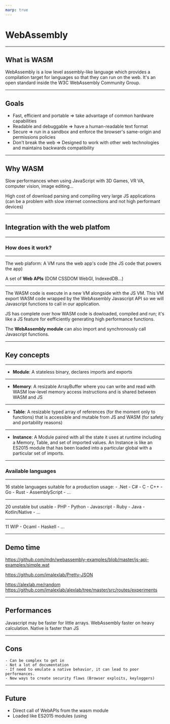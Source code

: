```yaml
---
marp: true
---
```

<!-- theme: uncover -->
<!-- size: a4 -->

# WebAssembly
---
## What is WASM

WebAssembly is a low level assembly-like language which provides a compilation target for languages so that they can run on the web.
It's an open standard inside the W3C WebAssembly Community Group.

---

## Goals
- Fast, efficient and portable => take advantage of common hardware capabilities
- Readable and debuggable => have a human-readable text format
- Secure => run in a sandbox and enforce the browser's same-origin and permissions  policies
- Don't break the web => Designed to work with other web technologies and maintains backwards compatibility

---

## Why WASM

Slow performances when using JavaScript with 3D Games, VR VA, computer vision, image editing...

High cost of download parsing and compiling very large JS applications (can be a problem with slow internet connections and not high performant devices)

---

## Integration with the web platfom

---

### How does it work?

---

The web plaform:
A VM runs the web app's code (the JS code that powers the app)

A set of __Web APIs__ (DOM CSSDOM WebGl, IndexedDB...)

---

The WASM code is execute in a new VM alongside with the JS VM. This VM export WASM code wrapped by the WebAssembly Javascript API so we will Javascript functions to call in our application.

JS has complete over how WASM code is dowloaded, compiled and run; it's like a JS feature for eefficiently generating high performance functions.

The **WebAssembly module** can also import and synchronously call Javascript functions.

---

## Key concepts

---

- __Module__: A stateless binary, declares imports and exports

---
- __Memory__: A resizable ArrayBuffer where you can write and read with WASM low-level memory access instructions and is shared between WASM and JS
---
- __Table__: A resizable typed array of references (for the moment only to functions) that is accessible and mutable from JS and WASM (for safety and portability reasons)
---
- __Instance__: A Module paired with all the state it uses at runtime including a Memory, Table, and set of imported values. An Instance is like an ES2015 module that has been loaded into a particular global with a particular set of imports.

---
### Available languages
---
16 stable languages suitable for a production usage:
    - .Net 
    - C#
    - C
    - C++
    - Go
    - Rust
    - AssemblyScript
    - ...

---

20 unstable but usable
    - PHP
    - Python
    - Javascript
    - Ruby
    - Java
    - Kotlin/Native
    - ...

---

11 WIP
    - Ocaml
    - Haskell
    - ...

---

## Demo time

https://github.com/mdn/webassembly-examples/blob/master/js-api-examples/simple.wat

https://github.com/imalexlab/Pretty-JSON

https://alexlab.me/random
https://github.com/imalexlab/alexlab/tree/master/src/routes/experiments

---

## Performances

Javascript may be faster for little arrays.
WebAssembly faster on heavy calculation.
Native is faster than JS

---

## Cons
    - Can be complex to get in
    - Not a lot of documentation
    - If need to emulate a native behavior, it can lead to poor performances.
    - New ways to create security flaws (Browser exploits, keyloggers)

---

## Future
- Direct call of WebAPIs from the wasm module
- Loaded like ES2015 modules (using <script type='module'>)
- WebAssembly as a real platform (backend, IOT)

---

## Links
https://github.com/appcypher/awesome-wasm-langs
https://developer.mozilla.org/en-US/docs/WebAssembly
https://webassembly.org/
https://webassembly.studio/
https://github.com/mdn/webassembly-examples/tree/master/js-api-examples
https://medium.com/@torch2424/webassembly-is-fast-a-real-world-benchmark-of-webassembly-vs-es6-d85a23f8e193
https://www.usenix.org/system/files/atc19-jangda.pdf

